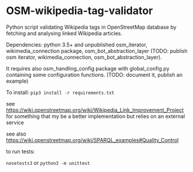 OSM-wikipedia-tag-validator
===========================

Python script validating Wikipedia tags in OpenStreetMap database by fetching and analysing linked Wikipedia articles.

Dependencies: python 3.5+ and unpublished osm_iterator, wikimedia_connection package, osm_bot_abstraction_layer (TODO: publish osm iterator, wikimedia_connection, osm_bot_abstraction_layer).

It requires also osm_handling_config package with global_config.py containing some configuration functions. (TODO: document it, publish an example)

To install: `pip3 install -r requirements.txt`

see https://wiki.openstreetmap.org/wiki/Wikipedia_Link_Improvement_Project for something that my be a better implementation but relies on an external service

see also https://wiki.openstreetmap.org/wiki/SPARQL_examples#Quality_Control

to run tests:

```nosetests3``` or ```python3 -m unittest```
